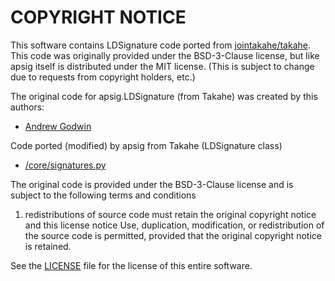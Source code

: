 # COPYRIGHT NOTICE
This software contains LDSignature code ported from [jointakahe/takahe](https://github.com/jointakahe/takahe). This code was originally provided under the BSD-3-Clause license, but like apsig itself is distributed under the MIT license. (This is subject to change due to requests from copyright holders, etc.)

The original code for apsig.LDSignature (from Takahe) was created by this authors:

- [Andrew Godwin](https://github.com/andrewgodwin)

Code ported (modified) by apsig from Takahe (LDSignature class)
- [/core/signatures.py](https://github.com/jointakahe/takahe/blob/d45f22c9c2f5e4feec9f9692c36b8385d51ec981/core/signatures.py#L289)

The original code is provided under the BSD-3-Clause license and is subject to the following terms and conditions

1. redistributions of source code must retain the original copyright notice and this license notice
Use, duplication, modification, or redistribution of the source code is permitted, provided that the original copyright notice is retained.

See the [LICENSE](/LICENSE) file for the license of this entire software.